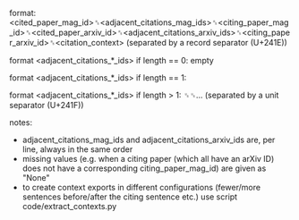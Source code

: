 format:
    <cited_paper_mag_id>␞<adjacent_citations_mag_ids>␞<citing_paper_mag_id>␞<cited_paper_arxiv_id>␞<adjacent_citations_arxiv_ids>␞<citing_paper_arxiv_id>␞<citation_context>
    (separated by a record separator (U+241E))

format <adjacent_citations_*_ids> if length == 0:
    empty

format <adjacent_citations_*_ids> if length == 1:
    <id>

format <adjacent_citations_*_ids> if length > 1:
    <id>␟<id>␟...
(separated by a unit separator (U+241F))

notes:
- adjacent_citations_mag_ids and adjacent_citations_arxiv_ids are, per line,
  always in the same order
- missing values (e.g. when a citing paper (which all have an arXiv ID) does
  not have a corresponding citing_paper_mag_id) are given as "None"
- to create context exports in different configurations (fewer/more sentences
  before/after the citing sentence etc.) use script code/extract_contexts.py
